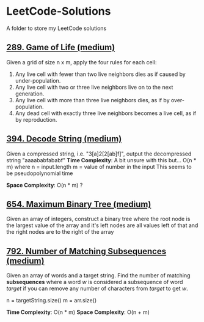 # LeetCode-Solutions

A folder to store my LeetCode solutions

## [289. Game of Life (medium)](https://leetcode.com/problems/game-of-life/)
Given a grid of size n x m, apply the four rules for each cell:
1. Any live cell with fewer than two live neighbors dies as if caused by under-population.
2. Any live cell with two or three live neighbors live on to the next generation.
3. Any live cell with more than three live neighbors dies, as if by over-population.
4. Any dead cell with exactly three live neighbors becomes a live cell, as if by reproduction. 

## [394. Decode String (medium)](https://leetcode.com/problems/decode-string/)

Given a compressed string, i.e. "3[a]2[2[ab]f]", output the decompressed string "aaaababfababf"
**Time Complexity**: A bit unsure with this but... O(n \* m) where
n = input.length
m = value of number in the input
This seems to be pseudopolynomial time

**Space Complexity**: O(n \* m) ?

## [654. Maximum Binary Tree (medium)](https://leetcode.com/problems/maximum-binary-tree/)

Given an array of integers, construct a binary tree where the root node is the largest value
of the array and it's left nodes are all values left of that and the right nodes are to the right of
the array

## [792. Number of Matching Subsequences (medium)](https://leetcode.com/problems/number-of-matching-subsequences/)

Given an array of words and a target string. Find the number of matching **subsequences** where a word _w_ is considered a subsequence of word _target_ if you can remove any number of characters from _target_ to get _w_.

n = targetString.size()
m = arr.size()

**Time Complexity**: O(n \* m)
**Space Complexity**: O(n + m)
